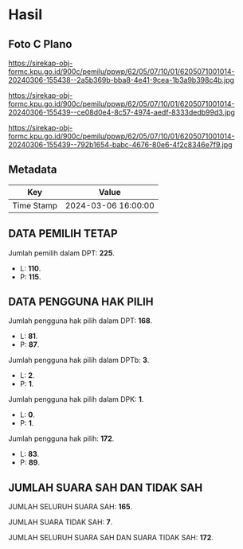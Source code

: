 # Hasil

## Foto C Plano

https://sirekap-obj-formc.kpu.go.id/900c/pemilu/ppwp/62/05/07/10/01/6205071001014-20240306-155438--2a5b369b-bba8-4e41-9cea-1b3a9b398c4b.jpg

https://sirekap-obj-formc.kpu.go.id/900c/pemilu/ppwp/62/05/07/10/01/6205071001014-20240306-155439--ce08d0e4-8c57-4974-aedf-8333dedb99d3.jpg

https://sirekap-obj-formc.kpu.go.id/900c/pemilu/ppwp/62/05/07/10/01/6205071001014-20240306-155439--792b1654-babc-4676-80e6-4f2c8346e7f9.jpg


## Metadata

| Key        | Value               |
| ---------- | ------------------- |
| Time Stamp | 2024-03-06 16:00:00 |


## DATA PEMILIH TETAP

Jumlah pemilih dalam DPT: **225**.
 * L: **110**.
 * P: **115**.

## DATA PENGGUNA HAK PILIH

Jumlah pengguna hak pilih dalam DPT: **168**.
 * L: **81**.
 * P: **87**.

Jumlah pengguna hak pilih dalam DPTb: **3**.
 * L: **2**.
 * P: **1**.

Jumlah pengguna hak pilih dalam DPK: **1**.
 * L: **0**.
 * P: **1**.

Jumlah pengguna hak pilih: **172**.
 * L: **83**.
 * P: **89**.

## JUMLAH SUARA SAH DAN TIDAK SAH

JUMLAH SELURUH SUARA SAH: **165**.

JUMLAH SUARA TIDAK SAH: **7**.

JUMLAH SELURUH SUARA SAH DAN SUARA TIDAK SAH: **172**.


